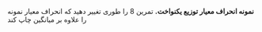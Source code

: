 **نمونه انحراف معیار توزیع یکنواخت.** تمرین 8 را طوری تغییر دهید که انحراف معیار نمونه را علاوه بر میانگین چاپ کند
